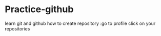 # Practice-github
learn git and github
how to create repository :go to profile click on your repositories 
